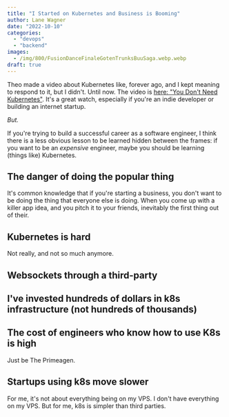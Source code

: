 ```yaml
---
title: "I Started on Kubernetes and Business is Booming"
author: Lane Wagner
date: "2022-10-10"
categories: 
  - "devops"
  - "backend"
images:
  - /img/800/FusionDanceFinaleGotenTrunksBuuSaga.webp.webp
draft: true
---
```


Theo made a video about Kubernetes like, forever ago, and I kept meaning to respond to it, but I didn't. Until now. The video is [here: "You Don't Need Kubernetes"](https://www.youtube.com/watch?v=H5sPGruv2yc). It's a great watch, especially if you're an indie developer or building an internet startup.

*But.*

If you're trying to build a successful career as a software engineer, I think there is a less obvious lesson to be learned hidden between the frames: if you want to be an *expensive* engineer, maybe you should be learning (things like) Kubernetes.

## The danger of doing the popular thing

It's common knowledge that if you're starting a business, you don't want to be doing the thing that everyone else is doing. When you come up with a killer app idea, and you pitch it to your friends, inevitably the first thing out of their.

## Kubernetes is hard

Not really, and not so much anymore.

## Websockets through a third-party

## I've invested hundreds of dollars in k8s infrastructure (not hundreds of thousands)

## The cost of engineers who know how to use K8s is high

Just be The Primeagen.

## Startups using k8s move slower

For me, it's not about everything being on my VPS. I don't have everything on my VPS. But for me, k8s is simpler than third parties.
